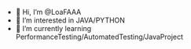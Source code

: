 - 👋 Hi, I’m @LoaFAAA
- 👀 I’m interested in JAVA/PYTHON
- 🌱 I’m currently learning PerformanceTesting/AutomatedTesting/JavaProject


<!---
LoaFAAA/LoaFAAA is a ✨ special ✨ repository because its `README.md` (this file) appears on your GitHub profile.
You can click the Preview link to take a look at your changes.
--->
